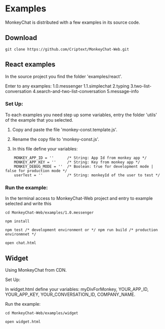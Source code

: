 # Examples

MonkeyChat is distributed with a few examples in its source code.

## Download
```
git clone https://github.com/Criptext/MonkeyChat-Web.git
```

## React examples
In the source project you find the folder 'examples/react'.

Enter to any examples:
1.0.messenger
1.1.simplechat
2.typing
3.two-list-conversation
4.search-and-two-list-conversation
5.message-info

### Set Up:
To each examples you need step up some variables, entry the folder 'utils' of the example that you selected.

1. Copy and paste the file 'monkey-const.template.js'.

2. Rename the copy file to 'monkey-const.js'.

3. In this file define your variables:
```
	MONKEY_APP_ID = ''		/* String: App Id from monkey app */
	MONKEY_APP_KEY = ''		/* String: Key from monkey app */
	MONKEY_DEBUG_MODE = ''	/* Boolean: true for development mode | false for production mode */
	userTest = ''			/* String: monkeyId of the user to test */
```

### Run the example:
In the terminal access to MonkeyChat-Web project and entry to example selected and write this 
```
cd MonkeyChat-Web/examples/1.0.messenger

npm install

npm test /* development environment or */ npm run build /* production environmnet */

open chat.html
```

## Widget

Using MonkeyChat from CDN.

Set Up:

In widget.html define your variables:
myDivForMonkey, YOUR_APP_ID, YOUR_APP_KEY, YOUR_CONVERSATION_ID, COMPANY_NAME.

Run the example:

```
cd MonkeyChat-Web/examples/widget

open widget.html
```
